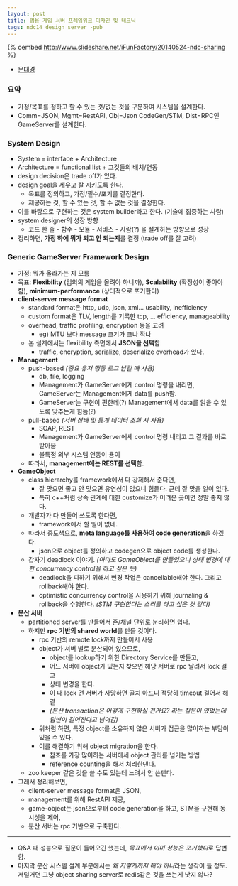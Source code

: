 ```yaml
---
layout: post
title: 범용 게임 서버 프레임워크 디자인 및 테크닉
tags: ndc14 design server -pub
---
```


{% oembed http://www.slideshare.net/iFunFactory/20140524-ndc-sharing %}

* [문대경](https://ifunfactory.com/)

### 요약 ###

* 가정/목표를 정하고 할 수 있는 것/없는 것을 구분하여 시스템을 설계한다.
* Comm=JSON, Mgmt=RestAPI, Obj=Json CodeGen/STM, Dist=RPC인 GameServer를 설계한다.

### System Design ##

* System = interface + Architecture
* Architecture = functional list + 그것들의 배치/연동
* design decision은 trade off가 있다.
* design goal을 세우고 잘 지키도록 한다.
	* 목표를 정의하고, 가정/필수/포기를 결정한다.
	* 제공하는 것, 할 수 있는 것, 할 수 없는 것을 결정한다.
* 이를 바탕으로 구현하는 것은 system builder라고 한다. (기술에 집중하는 사람)
* system designer의 성장 방향
	* 코드 한 줄 - 함수 - 모듈 - 서비스 - 사람(?) 을 설계하는 방향으로 성장
* 정리하면, **가정 하에 뭐가 되고 안 되는지**를 결정 (trade off를 잘 고려)

### Generic GameServer Framework Design ##

* 가정: 뭐가 올라가는 지 모름
* 목표: **Flexibility** (임의의 게임을 올려야 하니까), **Scalability** (확장성이 좋아야함), **minimum-performance** (상대적으로 포기한다)
* **client-server message format**
	* standard format은 http, udp, json, xml... usability, inefficiency
	* custom format은 TLV, length를 기록한 tcp, ... efficiency, manageability
	* overhead, traffic profiling, encryption 등을 고려
		* eg) MTU 보다 message 크기가 크냐 작냐
	* 본 설계에서는 flexibility 측면에서 **JSON을 선택**함
		* traffic, encryption, serialize, deserialize overhead가 있다.
* **Management**
	* push-based *(중요 유저 행동 로그 남길 때 사용)*
		* db, file, logging
		* Management가 GameServer에게 control 명령을 내리면, GameServer는 Management에게 data를 push함.
		* GameServer는 구현이 편한데(?) Management에서 data를 읽을 수 있도록 맞추는게 힘듬(?)
	* pull-based *(서버 상태 및 통계 데이터 조회 시 사용)*
		* SOAP, REST
		* Management가 GameServer에세 control 명령 내리고 그 결과를 바로 받아옴
		* 불특정 외부 시스템 연동이 용이
	* 따라서, **management에는 REST를 선택**함.
* **GameObject**
	* class hierarchy를 framework에서 다 강제해서 준다면,
		* 잘 맞으면 좋고 안 맞으면 유연성이 없으니 힘들다. 근데 잘 맞을 일이 없다.
		* 특히 c++처럼 상속 관계에 대한 customize가 어려운 곳이면 정말 좋지 않다.
	* 개발자가 다 만들어 쓰도록 한다면,
		* framework에서 할 일이 없네.
	* 따라서 중도책으로, **meta language를 사용하여 code generation**을 하겠다.
		* json으로 object를 정의하고 codegen으로 object code를 생성한다.
	* 갑자기 deadlock 이야기. *(아마도 GameObject를 만들었으니 상태 변경에 대한 concurrency control을 하고 싶은 듯)*
		* deadlock을 피하기 위해서 변경 작업은 cancellable해야 한다. 그리고 rollback해야 한다.
		* optimistic concurrency control을 사용하기 위해 journaling &amp; rollback을 수행한다. *(STM 구현한다는 소리를 하고 싶은 것 같다)*
* **분산 서버**
	* partitioned server를 만들어서 존/채널 단위로 분리하면 쉽다.
	* 하지만 **rpc 기반의 shared world**를 만들 것이다.
		* rpc 기반의 remote lock까지 만들어서 사용
		* object가 서버 별로 분산되어 있으므로,
			* object를 lookup하기 위한 Directory Service를 만들고,
			* 어느 서버에 object가 있는지 찾으면 해당 서버로 rpc 날려서 lock 걸고
			* 상태 변경을 한다.
			* 이 때 lock 건 서버가 사망하면 골치 아프니 적당히 timeout 걸어서 해결
			* *(분산 transaction은 어떻게 구현하실 건가요? 라는 질문이 있었는데 답변이 길어진다고 넘어감)*
		* 위처럼 하면, 특정 object를 소유하지 않은 서버가 접근을 많이하는 부담이 있을 수 있다.
		* 이를 해결하기 위해 object migration을 한다.
			* 참조를 가장 많이하는 서버에세 object 관리를 넘기는 방법
			* reference counting을 해서 처리한댄다.
	* zoo keeper 같은 것을 쓸 수도 있는데 느려서 안 쓴댄다.
* 그래서 정리해보면,
	* client-server message format은 JSON,
	* management를 위해 RestAPI 제공,
	* game-object는 json으로부터 code generation을 하고, STM을 구현해 동시성을 제어,
	* 분산 서버는 rpc 기반으로 구축한다.

----------

* Q&amp;A 때 성능으로 질문이 들어오긴 했는데, *목표에서 이미 성능은 포기했다*로 답변함.
* 마지막 분산 시스템 설계 부분에서는 *왜 저렇게까지 해야 하나*라는 생각이 들 정도. 저럴거면 그냥 object sharing server로 redis같은 것을 쓰는게 낫지 않나?